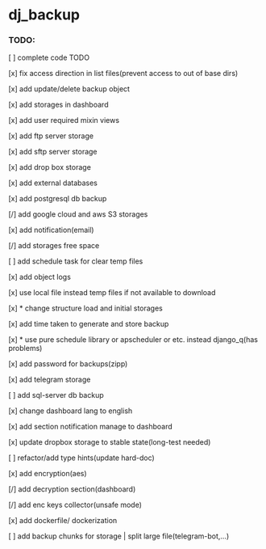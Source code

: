# dj_backup

### TODO:

[ ] complete code TODO

[x] fix access direction in list files(prevent access to out of base dirs)

[x] add update/delete backup object

[x] add storages in dashboard

[x] add user required mixin views

[x] add ftp server storage

[x] add sftp server storage

[x] add drop box storage

[x] add external databases

[x] add postgresql db backup

[/] add google cloud and aws S3 storages

[x] add notification(email)

[/] add storages free space

[ ] add schedule task for clear temp files

[x] add object logs

[x] use local file instead temp files if not available to download

[x] * change structure load and initial storages

[x] add time taken to generate and store backup

[x] * use pure schedule library or apscheduler or etc. instead django_q(has problems)

[x] add password for backups(zipp)

[x] add telegram storage

[ ] add sql-server db  backup

[x] change dashboard lang to english

[x] add section notification manage to dashboard

[x] update dropbox storage to stable state(long-test needed)

[ ] refactor/add type hints(update hard-doc)

[x] add encryption(aes)

[/] add decryption section(dashboard)

[/] add enc keys collector(unsafe mode)

[x] add dockerfile/ dockerization

[ ] add backup chunks for storage | split large file(telegram-bot,...)



 